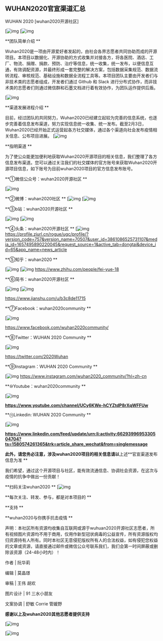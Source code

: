 ## WUHAN2020官宣渠道汇总

WUHAN 2020 [wuhan2020开源社区]

[![img](/images/blog/media/banner.webp)
[![img](/images/blog/media/no1.webp)

**团队简单介绍 **

Wuhan2020是一项由开源爱好者发起的，由社会各界志愿者共同协助而成的开源项目。本项目以数据化、开源协助的方式收集并对接各方，将各医院、酒店、工厂、物流、捐赠、捐款、预防、治疗等信息，统一收集，统一发布，以便信息互通，有效调配资源，并最终形成一套完整的解决方案，包括数据采集规范、数据流转流程、审核规范、基础设施和数据全流程工具等。本项目团队主要由开发者们与非技术类的志愿者组成，开发者们通过 Github 和 Slack 进行分布式协作，而非技术类的志愿者们则通过微信群和石墨文档进行着有效协作，为团队运作提供后盾。

[![img](/images/blog/media/no2.webp)

**渠道发展进程介绍 **

目前，经过团队的共同努力，Wuhan2020已经建立起较为完善的信息系统，也逐步完善着信息发布渠道，努力实现信息统一收集、统一发布。截至2月3日，Wuhan2020已经开始正式运营起各方社交媒体，通过各个渠道向社会发布疫情相关信息、公布项目进展。
[![img](/images/blog/media/no3.webp)

**指明渠道  **

为了使公众能更加便利地获取Wuhan2020开源项目的相关信息，我们整理了各方信息发布渠道。您可以通过关注我们的社交媒体的官方账号来获取Wuhan2020开源项目信息，如下账号为目前wuhan2020项目的官方信息发布账号。

**①微信公众号：wuhan2020开源社区 **

[![img](/images/blog/media/wechatcode.webp)

**②微博：wuhan2020社区 **
[![img](/images/blog/media/weibocode.webp)
[![img](/images/blog/media/weibocode2.webp)

**③b站：wuhan2020开源社区  **

[![img](/images/blog/media/bilibili.webp)
[![img](/images/blog/media/bilibili2.webp)

**④头条：wuhan2020开源社区  **
[![img](/images/blog/media/toutiao.webp)
https://profile.zjurl.cn/rogue/ugc/profile/?version_code=757&version_name=70507&user_id=3861086525731107&media_id=1657495890220045&request_source=1&active_tab=dongtai&device_id=65&app_name=news_article

**⑤知乎：wuhan2020  **

[![img](/images/blog/media/zhihu.webp)
[![img](/images/blog/media/zhihu2.webp)
https://www.zhihu.com/people/fei-yue-18

**⑥简书：wuhan2020开源社区 **

[![img](/images/blog/media/jianshu.webp)
[![img](/images/blog/media/jianshu2.webp)

https://www.jianshu.com/u/b3c8de11715

**⑦Facebook：wuhan2020community **

[![img](/images/blog/media/facebook.webp)

https://www.facebook.com/wuhan2020community/ 

**⑧Twitter：WUHAN 2020 Community **

 [![img](/images/blog/media/twitter.webp)

https://twitter.com/2020Wuhan

 **⑨Instagram：WUHAN 2020 Community **

[![img](/images/blog/media/instagram.webp)
https://www.instagram.com/wuhan2020_community/?hl=zh-cn


**⑩Youtube：wuhan2020community **

[![img](/images/blog/media/youtube.webp)

**https://www.youtube.com/channel/UCy6KWe-hCYZtdP8rXqWFFUw**

**⑪Linkedin: WUHAN 2020 Community **

[![img](/images/blog/media/linkedin.webp)

 **https://www.linkedin.com/feed/update/urn:li:activity:6629399695330504704?ts=1580574261365&trk=article_share_wechat&from=singlemessage**

 

**此外，请您务必注意，涉及wuhan2020项目的相关信息请以**上述**官宣渠道发布信息为准 **

我们希望，通过这个开源项目与社区，能有效流通信息、协调社会资源，在这次与疫情的抗争中做出一份贡献！

**扫码关注wuhan2020  **
[![img](/images/blog/media/wuhan2020wx.webp)

**每次关注、转发、参与，都是对本项目的 **

**支持 **

**wuhan2020与你携手抗击疫情 **


声明：本社区所有资源均收集自互联网或源于wuhuan2020开源社区志愿者，所有视频图片资源均不用于商用，仅用作新型冠状病毒的公益宣传，所有资源版权均归资源持有人所有。同时本社区无意侵犯版权所有人的合法权益，如有侵犯您权益的文章或资源，请直接通过邮件或微信公众号联系我们，我们会第一时间屏蔽或删除该资源（24-48小时内）！


作者 | 阮华莉

编辑 | 莫晶璟

审稿 | 王伟 胡欢

图片设计 | 91 三水小朋友

文案协调 | 舒敏 Corrie 管媛野

**感谢以上及wuhan2020其他志愿者提供支持**


[![img](/images/blog/media/rescue-by-developer.webp)

[![img](/images/blog/media/to-all-members.webp)
